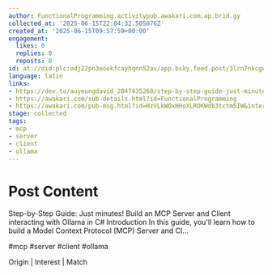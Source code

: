 ```yaml
---
author: FunctionalProgramming.activitypub.awakari.com.ap.brid.gy
collected_at: '2025-06-15T22:04:32.505076Z'
created_at: '2025-06-15T09:57:59+00:00'
engagement:
  likes: 0
  replies: 0
  reposts: 0
id: at://did:plc:odj22pn3oookfcayhqnn52av/app.bsky.feed.post/3lrn7nkcguoa2
language: latin
links:
- https://dev.to/auyeungdavid_2847435260/step-by-step-guide-just-minutes-build-an-mcp-server-and-client-interacting-with-ollama-in-c-906
- https://awakari.com/sub-details.html?id=FunctionalProgramming
- https://awakari.com/pub-msg.html?id=HzVLkWOxHHoXLROKWdb3tctm5IW&interestId=FunctionalProgramming
stage: collected
tags:
- mcp
- server
- client
- ollama
---
```


# Post Content

Step-by-Step Guide: Just minutes! Build an MCP Server and Client interacting with Ollama in C# Introduction In this guide, you'll learn how to build a Model Context Protocol (MCP) Server and Cl...

#mcp #server #client #ollama

Origin | Interest | Match